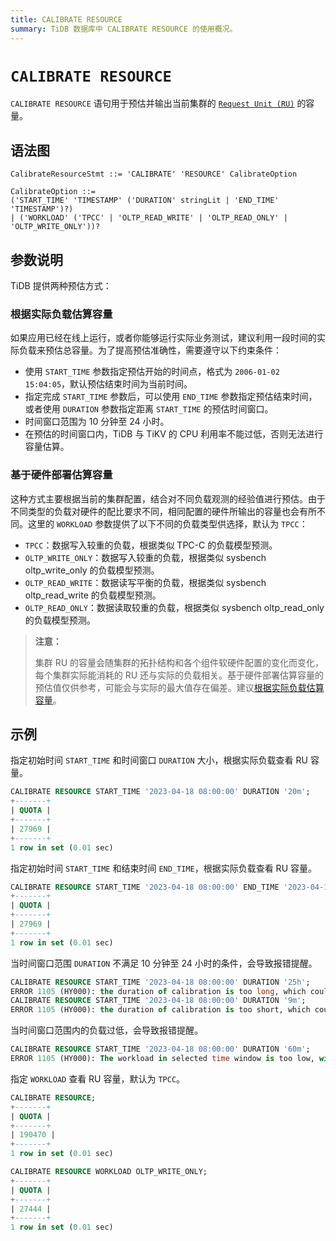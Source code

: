 ```yaml
---
title: CALIBRATE RESOURCE
summary: TiDB 数据库中 CALIBRATE RESOURCE 的使用概况。
---
```


# `CALIBRATE RESOURCE`

`CALIBRATE RESOURCE` 语句用于预估并输出当前集群的 [`Request Unit (RU)`](/tidb-resource-control.md#什么是-request-unit-ru) 的容量。

## 语法图

```ebnf+diagram
CalibrateResourceStmt ::= 'CALIBRATE' 'RESOURCE' CalibrateOption

CalibrateOption ::=
('START_TIME' 'TIMESTAMP' ('DURATION' stringLit | 'END_TIME' 'TIMESTAMP')?)
| ('WORKLOAD' ('TPCC' | 'OLTP_READ_WRITE' | 'OLTP_READ_ONLY' | 'OLTP_WRITE_ONLY'))?

```

## 参数说明

TiDB 提供两种预估方式：

### 根据实际负载估算容量

如果应用已经在线上运行，或者你能够运行实际业务测试，建议利用一段时间的实际负载来预估总容量。为了提高预估准确性，需要遵守以下约束条件：

- 使用 `START_TIME` 参数指定预估开始的时间点，格式为 `2006-01-02 15:04:05`，默认预估结束时间为当前时间。
- 指定完成 `START_TIME` 参数后，可以使用 `END_TIME` 参数指定预估结束时间，或者使用 `DURATION` 参数指定距离 `START_TIME` 的预估时间窗口。
- 时间窗口范围为 10 分钟至 24 小时。
- 在预估的时间窗口内，TiDB 与 TiKV 的 CPU 利用率不能过低，否则无法进行容量估算。

### 基于硬件部署估算容量

这种方式主要根据当前的集群配置，结合对不同负载观测的经验值进行预估。由于不同类型的负载对硬件的配比要求不同，相同配置的硬件所输出的容量也会有所不同。这里的 `WORKLOAD` 参数提供了以下不同的负载类型供选择，默认为 `TPCC`：

- `TPCC`：数据写入较重的负载，根据类似 TPC-C 的负载模型预测。
- `OLTP_WRITE_ONLY`：数据写入较重的负载，根据类似 sysbench oltp_write_only 的负载模型预测。
- `OLTP_READ_WRITE`：数据读写平衡的负载，根据类似 sysbench oltp_read_write 的负载模型预测。
- `OLTP_READ_ONLY`：数据读取较重的负载，根据类似 sysbench oltp_read_only 的负载模型预测。

> **注意：**
>
> 集群 RU 的容量会随集群的拓扑结构和各个组件软硬件配置的变化而变化，每个集群实际能消耗的 RU 还与实际的负载相关。基于硬件部署估算容量的预估值仅供参考，可能会与实际的最大值存在偏差。建议[根据实际负载估算容量](#根据实际负载估算容量)。

## 示例

指定初始时间 `START_TIME` 和时间窗口 `DURATION` 大小，根据实际负载查看 RU 容量。

```sql
CALIBRATE RESOURCE START_TIME '2023-04-18 08:00:00' DURATION '20m';
+-------+
| QUOTA |
+-------+
| 27969 |
+-------+
1 row in set (0.01 sec)
```

指定初始时间 `START_TIME` 和结束时间 `END_TIME`，根据实际负载查看 RU 容量。

```sql
CALIBRATE RESOURCE START_TIME '2023-04-18 08:00:00' END_TIME '2023-04-18 08:20:00';
+-------+
| QUOTA |
+-------+
| 27969 |
+-------+
1 row in set (0.01 sec)
```

当时间窗口范围 `DURATION` 不满足 10 分钟至 24 小时的条件，会导致报错提醒。

```sql
CALIBRATE RESOURCE START_TIME '2023-04-18 08:00:00' DURATION '25h';
ERROR 1105 (HY000): the duration of calibration is too long, which could lead to inaccurate output. Please make the duration between 10m0s and 24h0m0s
CALIBRATE RESOURCE START_TIME '2023-04-18 08:00:00' DURATION '9m';
ERROR 1105 (HY000): the duration of calibration is too short, which could lead to inaccurate output. Please make the duration between 10m0s and 24h0m0s
```

当时间窗口范围内的负载过低，会导致报错提醒。

```sql
CALIBRATE RESOURCE START_TIME '2023-04-18 08:00:00' DURATION '60m';
ERROR 1105 (HY000): The workload in selected time window is too low, with which TiDB is unable to reach a capacity estimation; please select another time window with higher workload, or calibrate resource by hardware instead
```

指定 `WORKLOAD` 查看 RU 容量，默认为 `TPCC`。

```sql
CALIBRATE RESOURCE;
+-------+
| QUOTA |
+-------+
| 190470 |
+-------+
1 row in set (0.01 sec)

CALIBRATE RESOURCE WORKLOAD OLTP_WRITE_ONLY;
+-------+
| QUOTA |
+-------+
| 27444 |
+-------+
1 row in set (0.01 sec)
```